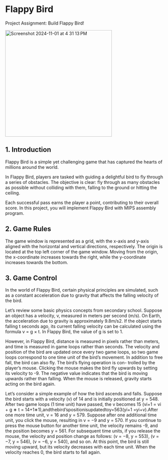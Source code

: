 # Flappy Bird
Project Assignment: Build Flappy Bird!

<img width="340" alt="Screenshot 2024-11-01 at 4 31 13 PM" src="https://github.com/user-attachments/assets/0a46cd8a-91e3-4d8b-95b0-5c667bc17662">


## 1. Introduction

Flappy Bird is a simple yet challenging game that has captured the hearts of millions around the world.

In Flappy Bird, players are tasked with guiding a delightful bird to fly through a series of obstacles. The objective is clear: fly through as many obstacles as possible without colliding with them, falling to the ground or hitting the ceiling.

Each successful pass earns the player a point, contributing to their overall score. In this project, you will implement Flappy Bird with MIPS assembly program.

## 2. Game Rules

The game window is represented as a grid, with the x-axis and y-axis aligned with the horizontal and vertical directions, respectively. The origin is located at the top left corner of the game window. Moving from the origin, the x-coordinate increases towards the right, while the y-coordinate increases towards the bottom.

## 3. Game Control

In the world of Flappy Bird, certain physical principles are simulated, such as a constant acceleration due to gravity that affects the falling velocity of the bird.

Let’s review some basic physics concepts from secondary school. Suppose an object has a velocity, v, measured in meters per second (m/s). On Earth, the acceleration due to gravity is approximately 9.8m/s2. If the object starts falling t seconds ago, its current falling velocity can be calculated using the formula v = g × t. In Flappy Bird, the value of g is set to 1.

However, in Flappy Bird, distance is measured in pixels rather than meters, and time is measured in game loops rather than seconds. The velocity and position of the bird are updated once every two game loops, so two game loops correspond to one time unit of the bird’s movement.
In addition to free fall, the bird can also fly. The bird’s flying operation is con- trolled by the player’s mouse. Clicking the mouse makes the bird fly upwards by setting its velocity to -9. The negative value indicates that the bird is moving upwards rather than falling. When the mouse is released, gravity starts acting on the bird again.

Let’s consider a simple example of how the bird ascends and falls. Suppose the bird starts with a velocity (v) of 14 and is initially positioned at y = 548. After two game loops (1 time unit) have passed, the v becomes 15 (vi+1 = vi + g ∗ t = 14+1∗1),andthebird’spositionisupdatedtoy=563(yi+1 =yi+v).After one more time unit, v = 16 and y = 579. Suppose after one additional time unit, you click the mouse, resulting in v = −9 and y = 570. If you continue to press the mouse button for another time unit, the velocity remains -9, and the position becomes y = 561. For subsequent time units, if you release the mouse, the velocity and position change as follows: (v = −8, y = 553), (v = −7, y = 546), (v = −6, y = 540), and so on. At this point, the bird is still moving upward, but its velocity decreases with each time unit. When the velocity reaches 0, the bird starts to fall again.

